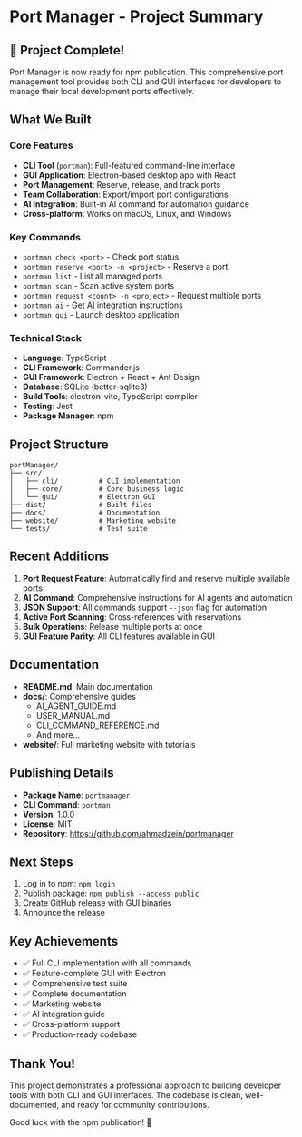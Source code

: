 # Port Manager - Project Summary

## 🎉 Project Complete!

Port Manager is now ready for npm publication. This comprehensive port management tool provides both CLI and GUI interfaces for developers to manage their local development ports effectively.

## What We Built

### Core Features
- **CLI Tool** (`portman`): Full-featured command-line interface
- **GUI Application**: Electron-based desktop app with React
- **Port Management**: Reserve, release, and track ports
- **Team Collaboration**: Export/import port configurations
- **AI Integration**: Built-in AI command for automation guidance
- **Cross-platform**: Works on macOS, Linux, and Windows

### Key Commands
- `portman check <port>` - Check port status
- `portman reserve <port> -n <project>` - Reserve a port
- `portman list` - List all managed ports
- `portman scan` - Scan active system ports
- `portman request <count> -n <project>` - Request multiple ports
- `portman ai` - Get AI integration instructions
- `portman gui` - Launch desktop application

### Technical Stack
- **Language**: TypeScript
- **CLI Framework**: Commander.js
- **GUI Framework**: Electron + React + Ant Design
- **Database**: SQLite (better-sqlite3)
- **Build Tools**: electron-vite, TypeScript compiler
- **Testing**: Jest
- **Package Manager**: npm

## Project Structure
```
portManager/
├── src/
│   ├── cli/          # CLI implementation
│   ├── core/         # Core business logic
│   └── gui/          # Electron GUI
├── dist/             # Built files
├── docs/             # Documentation
├── website/          # Marketing website
└── tests/            # Test suite
```

## Recent Additions
1. **Port Request Feature**: Automatically find and reserve multiple available ports
2. **AI Command**: Comprehensive instructions for AI agents and automation
3. **JSON Support**: All commands support `--json` flag for automation
4. **Active Port Scanning**: Cross-references with reservations
5. **Bulk Operations**: Release multiple ports at once
6. **GUI Feature Parity**: All CLI features available in GUI

## Documentation
- **README.md**: Main documentation
- **docs/**: Comprehensive guides
  - AI_AGENT_GUIDE.md
  - USER_MANUAL.md
  - CLI_COMMAND_REFERENCE.md
  - And more...
- **website/**: Full marketing website with tutorials

## Publishing Details
- **Package Name**: `portmanager`
- **CLI Command**: `portman`
- **Version**: 1.0.0
- **License**: MIT
- **Repository**: https://github.com/ahmadzein/portmanager

## Next Steps
1. Log in to npm: `npm login`
2. Publish package: `npm publish --access public`
3. Create GitHub release with GUI binaries
4. Announce the release

## Key Achievements
- ✅ Full CLI implementation with all commands
- ✅ Feature-complete GUI with Electron
- ✅ Comprehensive test suite
- ✅ Complete documentation
- ✅ Marketing website
- ✅ AI integration guide
- ✅ Cross-platform support
- ✅ Production-ready codebase

## Thank You!
This project demonstrates a professional approach to building developer tools with both CLI and GUI interfaces. The codebase is clean, well-documented, and ready for community contributions.

Good luck with the npm publication! 🚀